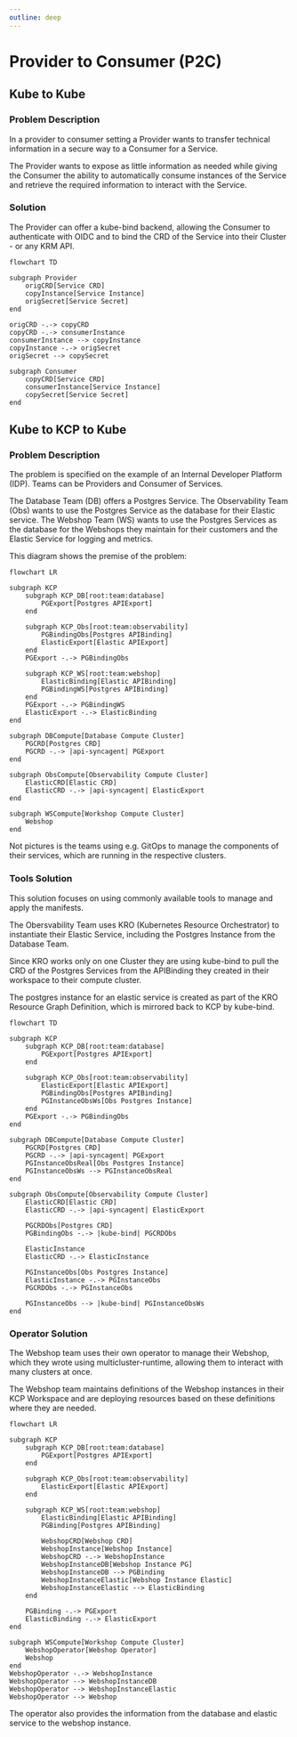 ```yaml
---
outline: deep
---
```

# Provider to Consumer (P2C)

## Kube to Kube

### Problem Description

In a provider to consumer setting a Provider wants to transfer technical
information in a secure way to a Consumer for a Service.

The Provider wants to expose as little information as needed while
giving the Consumer the ability to automatically consume instances of
the Service and retrieve the required information to interact with the
Service.

### Solution

The Provider can offer a kube-bind backend, allowing the Consumer to
authenticate with OIDC and to bind the CRD of the Service into their
Cluster - or any KRM API.

```mermaid
flowchart TD

subgraph Provider
    origCRD[Service CRD]
    copyInstance[Service Instance]
    origSecret[Service Secret]
end

origCRD -.-> copyCRD
copyCRD -.-> consumerInstance
consumerInstance --> copyInstance
copyInstance -.-> origSecret
origSecret --> copySecret

subgraph Consumer
    copyCRD[Service CRD]
    consumerInstance[Service Instance]
    copySecret[Service Secret]
end
```

## Kube to KCP to Kube

### Problem Description

The problem is specified on the example of an Internal Developer
Platform (IDP). Teams can be Providers and Consumer of Services.

The Database Team (DB) offers a Postgres Service.
The Observability Team (Obs) wants to use the Postgres Service as the
database for their Elastic service.
The Webshop Team (WS) wants to use the Postgres Services as the database
for the Webshops they maintain for their customers and the Elastic
Service for logging and metrics.

This diagram shows the premise of the problem:

```mermaid
flowchart LR

subgraph KCP
    subgraph KCP_DB[root:team:database]
        PGExport[Postgres APIExport]
    end

    subgraph KCP_Obs[root:team:observability]
        PGBindingObs[Postgres APIBinding]
        ElasticExport[Elastic APIExport]
    end
    PGExport -.-> PGBindingObs

    subgraph KCP_WS[root:team:webshop]
        ElasticBinding[Elastic APIBinding]
        PGBindingWS[Postgres APIBinding]
    end
    PGExport -.-> PGBindingWS
    ElasticExport -.-> ElasticBinding
end

subgraph DBCompute[Database Compute Cluster]
    PGCRD[Postgres CRD]
    PGCRD -.-> |api-syncagent| PGExport
end

subgraph ObsCompute[Observability Compute Cluster]
    ElasticCRD[Elastic CRD]
    ElasticCRD -.-> |api-syncagent| ElasticExport
end

subgraph WSCompute[Workshop Compute Cluster]
    Webshop
end
```

Not pictures is the teams using e.g. GitOps to manage the components of
their services, which are running in the respective clusters.

### Tools Solution

This solution focuses on using commonly available tools to manage and
apply the manifests.

The Obersvability Team uses KRO (Kubernetes Resource Orchestrator) to
instantiate their Elastic Service, including the Postgres Instance from
the Database Team.

Since KRO works only on one Cluster they are using kube-bind to pull the
CRD of the Postgres Services from the APIBinding they created in their
workspace to their compute cluster.

The postgres instance for an elastic service is created as part of the
KRO Resource Graph Definition, which is mirrored back to KCP by
kube-bind.

```mermaid
flowchart TD

subgraph KCP
    subgraph KCP_DB[root:team:database]
        PGExport[Postgres APIExport]
    end

    subgraph KCP_Obs[root:team:observability]
        ElasticExport[Elastic APIExport]
        PGBindingObs[Postgres APIBinding]
        PGInstanceObsWs[Obs Postgres Instance]
    end
    PGExport -.-> PGBindingObs
end

subgraph DBCompute[Database Compute Cluster]
    PGCRD[Postgres CRD]
    PGCRD -.-> |api-syncagent| PGExport
    PGInstanceObsReal[Obs Postgres Instance]
    PGInstanceObsWs --> PGInstanceObsReal
end

subgraph ObsCompute[Observability Compute Cluster]
    ElasticCRD[Elastic CRD]
    ElasticCRD -.-> |api-syncagent| ElasticExport

    PGCRDObs[Postgres CRD]
    PGBindingObs -.-> |kube-bind| PGCRDObs

    ElasticInstance
    ElasticCRD -.-> ElasticInstance

    PGInstanceObs[Obs Postgres Instance]
    ElasticInstance -.-> PGInstanceObs
    PGCRDObs -.-> PGInstanceObs

    PGInstanceObs --> |kube-bind| PGInstanceObsWs
end
```

### Operator Solution

The Webshop team uses their own operator to manage their Webshop, which
they wrote using multicluster-runtime, allowing them to interact with
many clusters at once.

The Webshop team maintains definitions of the Webshop instances in their
KCP Workspace and are deploying resources based on these definitions
where they are needed.

```mermaid
flowchart LR

subgraph KCP
    subgraph KCP_DB[root:team:database]
        PGExport[Postgres APIExport]
    end

    subgraph KCP_Obs[root:team:observability]
        ElasticExport[Elastic APIExport]
    end

    subgraph KCP_WS[root:team:webshop]
        ElasticBinding[Elastic APIBinding]
        PGBinding[Postgres APIBinding]

        WebshopCRD[Webshop CRD]
        WebshopInstance[Webshop Instance]
        WebshopCRD -.-> WebshopInstance
        WebshopInstanceDB[Webshop Instance PG]
        WebshopInstanceDB --> PGBinding
        WebshopInstanceElastic[Webshop Instance Elastic]
        WebshopInstanceElastic --> ElasticBinding
    end

    PGBinding -.-> PGExport
    ElasticBinding -.-> ElasticExport
end

subgraph WSCompute[Workshop Compute Cluster]
    WebshopOperator[Webshop Operator]
    Webshop
end
WebshopOperator -.-> WebshopInstance
WebshopOperator --> WebshopInstanceDB
WebshopOperator --> WebshopInstanceElastic
WebshopOperator --> Webshop
```

The operator also provides the information from the database and elastic
service to the webshop instance.
